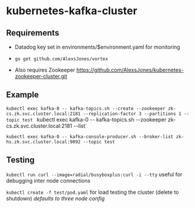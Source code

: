 # kubernetes-kafka-cluster

## Requirements

- Datadog key set in environments/$environment.yaml for monitoring

- `go get github.com/AlexsJones/vortex`

- Also requires Zookeeper https://github.com/AlexsJones/kubernetes-zookeeper-cluster.git


## Example

`kubectl exec kafka-0 -- kafka-topics.sh --create --zookeeper zk-cs.zk.svc.cluster.local:2181 --replication-factor 3 --partitions 1 --topic test`
`
`kubectl exec kafka-0 -- kafka-topics.sh --zookeeper zk-cs.zk.svc.cluster.local:2181 --list`

`kubectl exec kafka-0 -- kafka-console-producer.sh --broker-list zk-hs.zk.svc.cluster.local:9092 --topic test`

## Testing

`kubectl run curl --image=radial/busyboxplus:curl -i --tty` useful for debugging inter node connections

`kubectl create -f test/pod.yaml` for load testing the cluster (delete to shutdown) _defaults to three node config_
